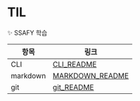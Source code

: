 # TIL

✨ SSAFY 학습

| 항목 | 링크 |
| ------|------|
|CLI|[CLI_README](https://github.com/chan-suk-park/TIL/tree/master/CLI)|
|markdown|[MARKDOWN_README](https://github.com/chan-suk-park/TIL/tree/master/markdown)|
|git|[git_README](https://github.com/chan-suk-park/TIL/tree/master/git)

